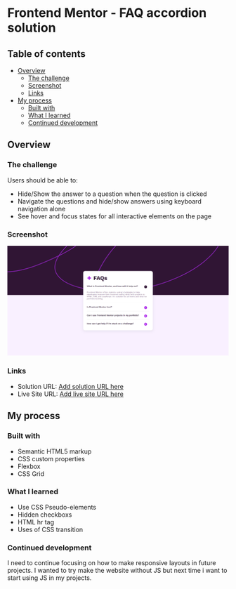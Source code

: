 # Frontend Mentor - FAQ accordion solution

## Table of contents

- [Overview](#overview)
  - [The challenge](#the-challenge)
  - [Screenshot](#screenshot)
  - [Links](#links)
- [My process](#my-process)
  - [Built with](#built-with)
  - [What I learned](#what-i-learned)
  - [Continued development](#continued-development)

## Overview

### The challenge

Users should be able to:

- Hide/Show the answer to a question when the question is clicked
- Navigate the questions and hide/show answers using keyboard navigation alone
- See hover and focus states for all interactive elements on the page

### Screenshot

![](design/Screenshot.png)

### Links

- Solution URL: [Add solution URL here](https://your-solution-url.com)
- Live Site URL: [Add live site URL here](https://your-live-site-url.com)

## My process

### Built with

- Semantic HTML5 markup
- CSS custom properties
- Flexbox
- CSS Grid

### What I learned

- Use CSS Pseudo-elements
- Hidden checkboxs
- HTML hr tag
- Uses of CSS transition

### Continued development

I need to continue focusing on how to make responsive layouts in future projects. I wanted to try make the website without JS but next time i want to start using JS in my projects.
